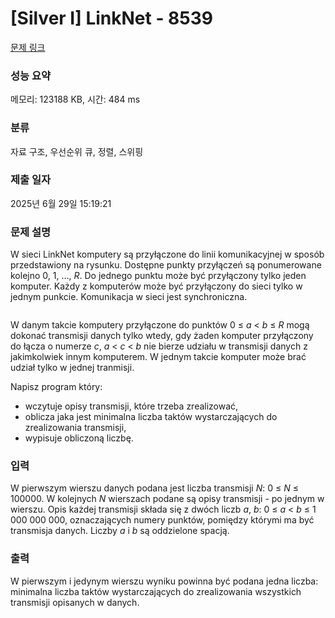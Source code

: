 # [Silver I] LinkNet - 8539 

[문제 링크](https://www.acmicpc.net/problem/8539) 

### 성능 요약

메모리: 123188 KB, 시간: 484 ms

### 분류

자료 구조, 우선순위 큐, 정렬, 스위핑

### 제출 일자

2025년 6월 29일 15:19:21

### 문제 설명

<p>W sieci LinkNet komputery są przyłączone do linii komunikacyjnej w sposób przedstawiony na rysunku. Dostępne punkty przyłączeń są ponumerowane kolejno 0, 1, ..., <em>R</em>. Do jednego punktu może być przyłączony tylko jeden komputer. Każdy z komputerów może być przyłączony do sieci tylko w jednym punkcie. Komunikacja w sieci jest synchroniczna.</p>

<center style="text-align: center;"><img alt="" src="https://upload.acmicpc.net/01e6c4a7-eda1-44e3-a40d-a58b9ca66236/-/preview/"></center>

<p>W danym takcie komputery przyłączone do punktów 0 ≤ <em>a</em> < <em>b</em> ≤ <em>R</em> mogą dokonać transmisji danych tylko wtedy, gdy żaden komputer przyłączony do łącza o numerze <em>c</em>, <em>a</em> < <em>c</em> < <em>b</em> nie bierze udziału w transmisji danych z jakimkolwiek innym komputerem. W jednym takcie komputer może brać udział tylko w jednej tranmisji.</p>

<p>Napisz program który:</p>

<ul>
	<li>wczytuje opisy transmisji, które trzeba zrealizować,</li>
	<li>oblicza jaka jest minimalna liczba taktów wystarczających do zrealizowania transmisji,</li>
	<li>wypisuje obliczoną liczbę.</li>
</ul>

### 입력 

 <p>W pierwszym wierszu danych podana jest liczba transmisji <em>N</em>: 0 ≤ <em>N</em> ≤ 100000. W kolejnych <em>N</em> wierszach podane są opisy transmisji - po jednym w wierszu. Opis każdej transmisji składa się z dwóch liczb <em>a</em>, <em>b</em>: 0 ≤ <em>a</em> < <em>b</em> ≤ 1 000 000 000, oznaczających numery punktów, pomiędzy którymi ma być transmisja danych. Liczby <em>a</em> i <em>b</em> są oddzielone spacją.</p>

### 출력 

 <p>W pierwszym i jedynym wierszu wyniku powinna być podana jedna liczba: minimalna liczba taktów wystarczających do zrealizowania wszystkich transmisji opisanych w danych.</p>


